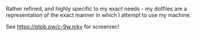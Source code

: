 Rather refined, and highly specific to my exact needs - my dotfiles are a representation
of the exact manner in which I attempt to use my machine. 

See https://ptpb.pw/c-9w.mkv for screenrec!
